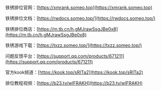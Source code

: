 铁锈排位官网：[https://xmrank.someo.top](https://xmrank.someo.top)

铁锈排位文档：[https://rwdocs.someo.top/](https://rwdocs.someo.top/)

铁锈排位商店：[https://m.tb.cn/h.gMJrawSsgJBe0x8](https://m.tb.cn/h.gMJrawSsgJBe0x8)

铁锈游戏下载：[https://txzz.someo.top/](https://txzz.someo.top/)

问题反馈平台：[https://support.qq.com/products/671211](https://support.qq.com/products/671211)

官方kook频道：[https://kook.top/sRITa2](https://kook.top/sRITa2)

排位教程视频：[https://b23.tv/wlFRAKH](https://b23.tv/wlFRAKH)